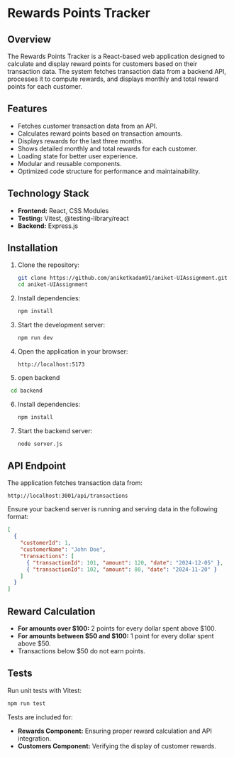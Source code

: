 # Rewards Points Tracker

## Overview

The Rewards Points Tracker is a React-based web application designed to calculate and display reward points for customers based on their transaction data. The system fetches transaction data from a backend API, processes it to compute rewards, and displays monthly and total reward points for each customer.

## Features

- Fetches customer transaction data from an API.
- Calculates reward points based on transaction amounts.
- Displays rewards for the last three months.
- Shows detailed monthly and total rewards for each customer.
- Loading state for better user experience.
- Modular and reusable components.
- Optimized code structure for performance and maintainability.

## Technology Stack

- **Frontend:** React, CSS Modules
- **Testing:** Vitest, @testing-library/react
- **Backend:** Express.js

## Installation

1. Clone the repository:

   ```bash
   git clone https://github.com/aniketkadam91/aniket-UIAssignment.git
   cd aniket-UIAssignment
   ```

2. Install dependencies:

   ```bash
   npm install
   ```

3. Start the development server:

   ```bash
   npm run dev
   ```

4. Open the application in your browser:
   ```
   http://localhost:5173
   ```
5. open backend

```bash
 cd backend
```

6. Install dependencies:
   ```bash
   npm install
   ```
7. Start the backend server:
   ```bash
   node server.js
   ```

## API Endpoint

The application fetches transaction data from:

```
http://localhost:3001/api/transactions
```

Ensure your backend server is running and serving data in the following format:

```json
[
  {
    "customerId": 1,
    "customerName": "John Doe",
    "transactions": [
      { "transactionId": 101, "amount": 120, "date": "2024-12-05" },
      { "transactionId": 102, "amount": 80, "date": "2024-11-20" }
    ]
  }
]
```

## Reward Calculation

- **For amounts over $100:** 2 points for every dollar spent above $100.
- **For amounts between $50 and $100:** 1 point for every dollar spent above $50.
- Transactions below $50 do not earn points.

## Tests

Run unit tests with Vitest:

```bash
npm run test
```

Tests are included for:

- **Rewards Component:** Ensuring proper reward calculation and API integration.
- **Customers Component:** Verifying the display of customer rewards.
